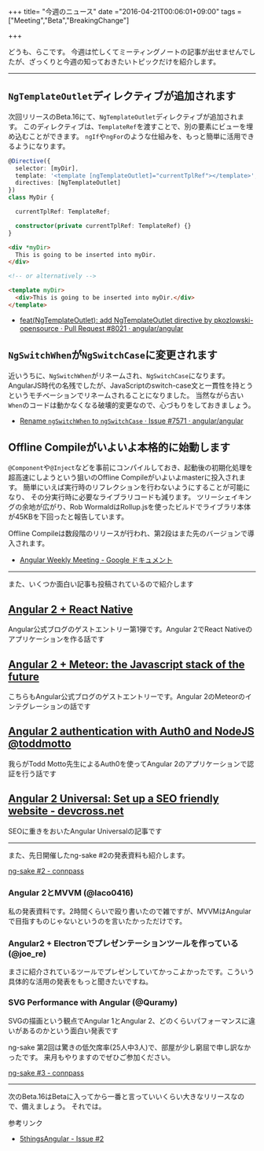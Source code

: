 +++
title= "今週のニュース"
date ="2016-04-21T00:06:01+09:00"
tags =["Meeting","Beta","BreakingChange"]

+++

どうも、らこです。
今週は忙しくてミーティングノートの記事が出せませんでしたが、ざっくりと今週の知っておきたいトピックだけを紹介します。

<!--more-->

----

## `NgTemplateOutlet`ディレクティブが追加されます

次回リリースのBeta.16にて、`NgTemplateOutlet`ディレクティブが追加されます。
このディレクティブは、`TemplateRef`を渡すことで、別の要素にビューを埋め込むことができます。
`ngIf`や`ngFor`のような仕組みを、もっと簡単に活用できるようになります。

```ts
@Directive({
  selector: [myDir],
  template: '<template [ngTemplateOutlet]="currentTplRef"></template>',
  directives: [NgTemplateOutlet]
})
class MyDir {

  currentTplRef: TemplateRef;

  constructor(private currentTplRef: TemplateRef) {}
}
```

```html
<div *myDir>
  This is going to be inserted into myDir.
</div>

<!-- or alternatively -->

<template myDir>
  <div>This is going to be inserted into myDir.</div>
</template>
```

- [feat(NgTemplateOutlet): add NgTemplateOutlet directive by pkozlowski-opensource · Pull Request #8021 · angular/angular](https://github.com/angular/angular/pull/8021)

## `NgSwitchWhen`が`NgSwitchCase`に変更されます
近いうちに、`NgSwitchWhen`がリネームされ、`NgSwitchCase`になります。
AngularJS時代の名残でしたが、JavaScriptのswitch-case文と一貫性を持とうというモチベーションでリネームされることになりました。
当然ながら古い`When`のコードは動かなくなる破壊的変更なので、心づもりをしておきましょう。

- [Rename `ngSwitchWhen` to `ngSwitchCase` · Issue #7571 · angular/angular](https://github.com/angular/angular/issues/7571)

## Offline Compileがいよいよ本格的に始動します
`@Component`や`@Inject`などを事前にコンパイルしておき、起動後の初期化処理を超高速にしようという狙いのOffline Compileがいよいよmasterに投入されます。
簡単にいえば実行時のリフレクションを行わないようにすることが可能になり、
その分実行時に必要なライブラリコードも減ります。
ツリーシェイキングの余地が広がり、Rob WormaldはRollup.jsを使ったビルドでライブラリ本体が45KBを下回ったと報告しています。

Offline Compileは数段階のリリースが行われ、第2段はまた先のバージョンで導入されます。

- [Angular Weekly Meeting - Google ドキュメント](https://docs.google.com/document/d/150lerb1LmNLuau_a_EznPV1I1UHMTbEl61t4hZ7ZpS0/edit#heading=h.dzhz5dcmfn1g)

----

また、いくつか面白い記事も投稿されているので紹介します

## [Angular 2 + React Native](http://angularjs.blogspot.jp/2016/04/angular-2-react-native.html?m=1)
Angular公式ブログのゲストエントリー第1弾です。Angular 2でReact Nativeのアプリケーションを作る話です

## [Angular 2 + Meteor: the Javascript stack of the future](http://angularjs.blogspot.jp/2016/04/please-welcome-our-friend-uri.html)
こちらもAngular公式ブログのゲストエントリーです。Angular 2のMeteorのインテグレーションの話です

## [Angular 2 authentication with Auth0 and NodeJS @toddmotto](https://toddmotto.com/angular-2-authentication)
我らがTodd Motto先生によるAuth0を使ってAngular 2のアプリケーションで認証を行う話です

## [Angular 2 Universal: Set up a SEO friendly website - devcross.net](http://blog.devcross.net/2016/04/17/angular-2-universal-seo-friendly-website/)
SEOに重きをおいたAngular Universalの記事です

----

また、先日開催したng-sake #2の発表資料も紹介します。

[ng-sake #2 - connpass](http://ng-sake.connpass.com/event/29591/)


### Angular 2とMVVM (@laco0416)

<script async class="speakerdeck-embed" data-id="bc5fe15adeea4ce2bb35606f4694f183" data-ratio="1.77777777777778" src="//speakerdeck.com/assets/embed.js"></script>

私の発表資料です。2時間くらいで殴り書いたので雑ですが、MVVMはAngularで目指すものじゃないというのを言いたかっただけです。

### Angular2 + Electronでプレゼンテーションツールを作っている (@joe_re)

<script async class="speakerdeck-embed" data-id="fc65518f927d4c33b230e110f7b399f9" data-ratio="1.41241379310345" src="//speakerdeck.com/assets/embed.js"></script>

まさに紹介されているツールでプレゼンしていてかっこよかったです。こういう具体的な活用の発表をもっと聞きたいですね。

### SVG Performance with Angular (@Quramy)

<script async class="speakerdeck-embed" data-id="ebf71e74bdf7481daf3b16f4545d285c" data-ratio="1.33333333333333" src="//speakerdeck.com/assets/embed.js"></script>

SVGの描画という観点でAngular 1とAngular 2、どのくらいパフォーマンスに違いがあるのかという面白い発表です



ng-sake 第2回は驚きの低欠席率(25人中3人)で、部屋が少し窮屈で申し訳なかったです。
来月もやりますのでぜひご参加ください。

[ng-sake #3 - connpass](http://ng-sake.connpass.com/event/30746/)

----

次のBeta.16はBetaに入ってから一番と言っていいくらい大きなリリースなので、備えましょう。
それでは。


参考リンク

- [5thingsAngular - Issue #2](http://5thingsangular.github.io/2016/04/18/issue-2.html)
